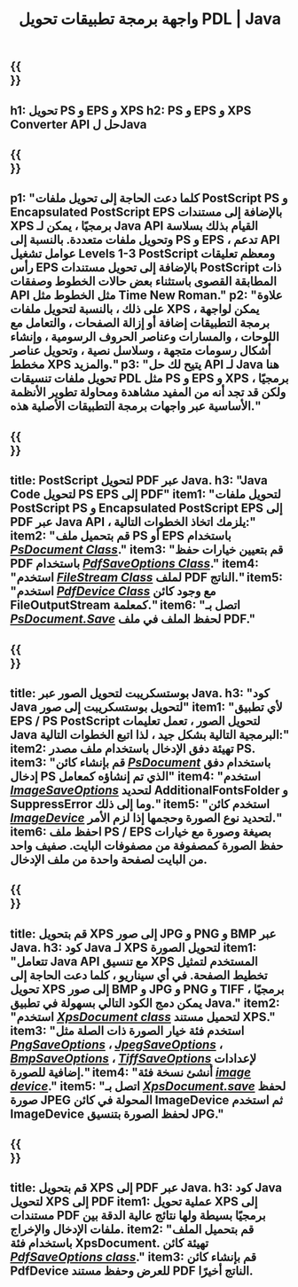 ﻿---
translation: true
template: /_templates/_conversion-java.md
title: واجهة برمجة تطبيقات تحويل PDL | Java
url: /java/conversion/
description: قم بتحويل PS و EPS و XPS إلى PDF والصور بما في ذلك BMP و JPG و PNG و TIFF باستخدام مكتبة Java مع وظيفة تحويل Aspose.Page PDL.
family: page
platformtag: net
feature: conversion
---

{{<section banner>}}
---
h1: تحويل PS و EPS و XPS
h2: PS و EPS و XPS Converter API حل لJava
---

{{<section overview>}}
---
p1: "كلما دعت الحاجة إلى تحويل ملفات PostScript PS و Encapsulated PostScript EPS بالإضافة إلى مستندات XPS برمجيًا ، يمكن لـ Java API القيام بذلك بسلاسة وتحويل ملفات متعددة. بالنسبة إلى PS و EPS ، تدعم API عوامل تشغيل Levels 1-3 PostScript ومعظم تعليقات رأس EPS بالإضافة إلى تحويل مستندات PostScript ذات المطابقة القصوى باستثناء بعض حالات الخطوط وصفقات API مثل الخطوط مثل Time New Roman."
p2: "علاوة على ذلك ، بالنسبة لتحويل ملفات XPS ، يمكن لواجهة برمجة التطبيقات إضافة أو إزالة الصفحات ، والتعامل مع اللوحات ، والمسارات وعناصر الحروف الرسومية ، وإنشاء أشكال رسومات متجهة ، وسلاسل نصية ، وتحويل عناصر مخطط XPS والمزيد."
p3: "يتيح لك حل API لـ Java هنا تحويل ملفات تنسيقات PDL مثل PS و EPS و XPS برمجيًا ، ولكن قد تجد أنه من المفيد مشاهدة ومحاولة تطوير الأنظمة الأساسية عبر واجهات برمجة التطبيقات الأصلية هذه."
---

{{<section feature1>}}
---
title: PostScript لتحويل PDF عبر Java.
h3: "Java Code لتحويل PS EPS إلى PDF"
item1: "لتحويل ملفات PostScript PS و Encapsulated PostScript EPS إلى PDF عبر Java API ، يلزمك اتخاذ الخطوات التالية:"
item2: "قم بتحميل ملف PS أو EPS باستخدام [*PsDocument Class*](https://reference.aspose.com/page/java/com.aspose.eps/PsDocument)."
item3: "قم بتعيين خيارات حفظ PDF باستخدام [*PdfSaveOptions Class*](https://reference.aspose.com/page/java/com.aspose.eps.device/PdfSaveOptions)."
item4: "استخدم [*FileStream Class*](https://docs.oracle.com/javase/7/docs/api/java/io/FileOutputStream.html) لملف PDF الناتج."
item5: "استخدم [*PdfDevice Class*](https://reference.aspose.com/page/java/com.aspose.eps.device/PdfDevice) مع وجود كائن FileOutputStream كمعلمة."
item6: "اتصل بـ [*PsDocument.Save*](https://reference.aspose.com/page/java/com.aspose.eps/PsDocument#save-com.aspose.page.Device-com.aspose.page.SaveOptions-) لحفظ الملف في ملف PDF."
---

{{<section feature2>}}
---
title: بوستسكريبت لتحويل الصور عبر Java.
h3: "كود Java لتحويل بوستسكريبت إلى صور"
item1: "لأي تطبيق EPS / PS PostScript لتحويل الصور ، تعمل تعليمات Java البرمجية التالية بشكل جيد ، لذا اتبع الخطوات التالية:"
item2: تهيئة دفق الإدخال باستخدام ملف مصدر PS.
item3: "قم بإنشاء كائن [*PsDocument*](https://reference.aspose.com/page/java/com.aspose.eps/psdocument) باستخدام دفق إدخال PS الذي تم إنشاؤه كمعامل"
item4: "استخدم [*ImageSaveOptions*](https://reference.aspose.com/page/java/com.aspose.eps.device/imagesaveoptions) لتحديد AdditionalFontsFolder و SuppressError وما إلى ذلك."
item5: "استخدم كائن [*ImageDevice*](https://reference.aspose.com/page/java/com.aspose.eps.device/imagedevice) لتحديد نوع الصورة وحجمها إذا لزم الأمر."
item6: احفظ ملف PS / EPS بصيغة وصورة مع خيارات حفظ الصورة كمصفوفة من مصفوفات البايت. صفيف واحد من البايت لصفحة واحدة من ملف الإدخال.
---


{{<section feature3>}}
---
title: قم بتحويل XPS إلى صور JPG و PNG و BMP عبر Java.
h3: كود Java لـ XPS لتحويل الصورة
item1: "تتعامل Java API مع تنسيق XPS المستخدم لتمثيل تخطيط الصفحة. في أي سيناريو ، كلما دعت الحاجة إلى تحويل XPS إلى صور BMP و JPG و PNG و TIFF برمجيًا ، يمكن دمج الكود التالي بسهولة في تطبيق Java."
item2: "استخدم [*XpsDocument class*](https://reference.aspose.com/page/java/com.aspose.xps/XpsDocument) لتحميل مستند XPS."
item3: "استخدم فئة خيار الصورة ذات الصلة مثل [*PngSaveOptions*](https://reference.aspose.com/page/java/com.aspose.xps.rendering/PngSaveOptions) ، [*JpegSaveOptions*](https://reference.aspose.com/page/java/com.aspose.xps.rendering/JpegSaveOptions) ، [*BmpSaveOptions*](https://reference.aspose.com/page/java/com.aspose.xps.rendering/BmpSaveOptions) ، [*TiffSaveOptions*](https://reference.aspose.com/page/java/com.aspose.xps.rendering/TiffSaveOptions) لإعدادات إضافية للصورة."
item4: "أنشئ نسخة فئة [*image device*](https://reference.aspose.com/page/java/com.aspose.xps.rendering/ImageDevice)."
item5: "اتصل بـ [*XpsDocument.save*](https://reference.aspose.com/page/java/com.aspose.xps/XpsDocument#save-com.aspose.page.Device-com.aspose.page.SaveOptions-) لحفظ صورة JPEG المحولة في كائن ImageDevice ثم استخدم ImageDevice لحفظ الصورة بتنسيق JPG."
---

{{<section feature4>}}
---
title: قم بتحويل XPS إلى PDF عبر Java.
h3: كود Java لتحويل XPS إلى PDF
item1: عملية تحويل XPS إلى مستندات PDF برمجيًا بسيطة ولها نتائج عالية الدقة بين ملفات الإدخال والإخراج.
item2: "قم بتحميل الملف باستخدام فئة XpsDocument. تهيئة كائن [*PdfSaveOptions class*](https://reference.aspose.com/page/java/com.aspose.xps.rendering/PdfDevice)."
item3: قم بإنشاء كائن PdfDevice للعرض وحفظ مستند PDF الناتج أخيرًا.
---


